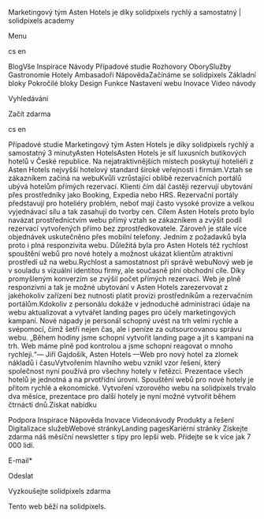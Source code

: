 <p>Marketingový tým Asten Hotels je díky solidpixels rychlý a samostatný | solidpixels academy</p>
<p>Menu</p>
<p>cs en</p>
<p>BlogVše Inspirace Návody Případové studie Rozhovory OborySlužby Gastronomie Hotely Ambasadoři NápovědaZačínáme se solidpixels Základní bloky Pokročilé bloky Design Funkce Nastavení webu Inovace Video návody</p>
<p>Vyhledávání</p>
<p>Začít zdarma</p>
<p>cs en</p>
<p>Případové studie
Marketingový tým Asten Hotels je díky solidpixels rychlý a samostatný
3 minutyAsten HotelsAsten Hotels je síť luxusních butikových hotelů v České republice. Na nejatraktivnějších místech poskytují hoteliéři z Asten Hotels nejvyšší hotelový standard široké veřejnosti i firmám.Vztah se zákazníkem začíná na webuKvůli vzrůstající oblibě rezervačních portálů ubývá hotelům přímých rezervací. Klienti čím dál častěji rezervují ubytování přes prostředníky jako Booking, Expedia nebo HRS. Rezervační portály představují pro hoteliéry problém, neboť mají často vysoké provize a velkou vyjednávací sílu a tak zasahují do tvorby cen. Cílem Asten Hotels proto bylo navázat prostřednictvím webu přímý vztah se zákazníkem a zvýšit podíl rezervací vytvořených přímo bez zprostředkovatele. Zároveň je stále více objednávek uskutečněno přes mobilní telefony. Jedním z požadavků byla proto i plná responzivita webu. Důležitá byla pro Asten Hotels též rychlost spouštění webů pro nové hotely a možnost ukázat klientům atraktivní prostředí už na webu.Rychlost a samostatnost při správě webuNový web je v souladu s vizuální identitou firmy, ale současně plní obchodní cíle. Díky promyšleným konverzím se zvýšil počet přímých rezervací. Web je plně responzivní a tak je možné ubytování v Asten Hotels zarezervovat z jakéhokoliv zařízení bez nutnosti platit provizi prostředníkům a rezervačním portálům.Kdokoliv z personálu dokáže v jednoduché administraci údaje na webu aktualizovat a vytvářet landing pages pro účely marketingových kampaní. Nové nápady je personál schopný uvést na trh velmi rychle a svépomocí, čímž šetří nejen čas, ale i peníze za outsourcovanou správu webu.
„Během hodiny jsme schopní vytvořit landing page a jít s kampaní na trh. Web máme plně pod kontrolou a jsme schopní reagovat o mnoho rychleji.“— Jiří Gajdošík, Asten Hotels —Web pro nový hotel za zlomek nákladů i časuVytvořením hlavního webu vznikl vzor řešení, který společnost nyní používá pro všechny hotely v řetězci. Prezentace všech hotelů je jednotná a na prvotřídní úrovni. Spouštění webů pro nové hotely je přitom rychlé a ekonomické. Vytvoření vzorového webu na solidpixels trvalo dva měsíce, prezentace pro další hotely je nyní možné vytvořit během čtrnácti dnů.Získat nabídku</p>
<p>Podpora
 Inspirace
Nápověda
Inovace
Videonávody
 Produkty a řešení
 Digitalizace služebWebové stránkyLanding pagesKariérní stránky Získejte zdarma náš měsíční newsletter s tipy pro lepší web. Přidejte se k více jak 7 000 lidí.</p>
<p>E-mail*</p>
<p>Odeslat</p>
<p>Vyzkoušejte solidpixels zdarma</p>
<p>Tento web běží na solidpixels.</p>